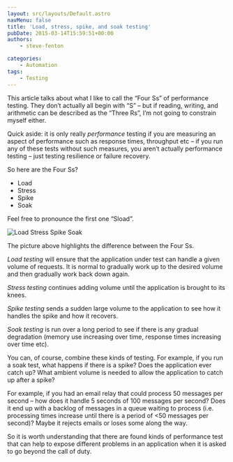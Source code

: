 ```yaml
---
layout: src/layouts/Default.astro
navMenu: false
title: 'Load, stress, spike, and soak testing'
pubDate: 2015-03-14T15:59:51+00:00
authors:
    - steve-fenton

categories:
    - Automation
tags:
    - Testing
---
```


This article talks about what I like to call the “Four Ss” of performance testing. They don’t actually all begin with “S” – but if reading, writing, and arithmetic can be described as the “Three Rs”, I’m not going to constrain myself either.

Quick aside: it is only really *performance* testing if you are measuring an aspect of performance such as response times, throughput etc – if you run any of these tests without such measures, you aren’t actually performance testing – just testing resilience or failure recovery.

So here are the Four Ss?

- Load
- Stress
- Spike
- Soak

Feel free to pronounce the first one “Sload”.

![Load Stress Spike Soak](/img/2015/07/load-stress-spike-soak.png)

The picture above highlights the difference between the Four Ss.

*Load testing* will ensure that the application under test can handle a given volume of requests. It is normal to gradually work up to the desired volume and then gradually work back down again.

*Stress testing* continues adding volume until the application is brought to its knees.

*Spike testing* sends a sudden large volume to the application to see how it handles the spike and how it recovers.

*Soak testing* is run over a long period to see if there is any gradual degradation (memory use increasing over time, response times increasing over time etc).

You can, of course, combine these kinds of testing. For example, if you run a soak test, what happens if there is a spike? Does the application ever catch up? What ambient volume is needed to allow the application to catch up after a spike?

For example, if you had an email relay that could process 50 messages per second – how does it handle 5 seconds of 100 messages per second? Does it end up with a backlog of messages in a queue waiting to process (i.e. processing times increase until there is a period of &lt;50 messages per second)? Maybe it rejects emails or loses some along the way.

So it is worth understanding that there are found kinds of performance test that can help to expose different problems in an application when it is asked to go beyond the call of duty.